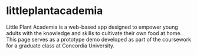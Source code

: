 # littleplantacademia 
Little Plant Academia is a web-based app designed to empower young adults with the knowledge and skills to cultivate their own food at home. This page serves as a prototype demo developed as part of the coursework for a graduate class at Concordia University. 
